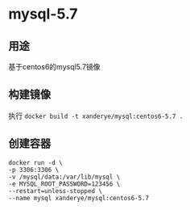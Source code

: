 # mysql-5.7

## 用途
基于centos6的mysql5.7镜像

## 构建镜像
执行 `docker build -t xanderye/mysql:centos6-5.7 .`
## 创建容器
```shell
docker run -d \
-p 3306:3306 \
-v /mysql/data:/var/lib/mysql \
-e MYSQL_ROOT_PASSWORD=123456 \
--restart=unless-stopped \
--name mysql xanderye/mysql:centos6-5.7
```
